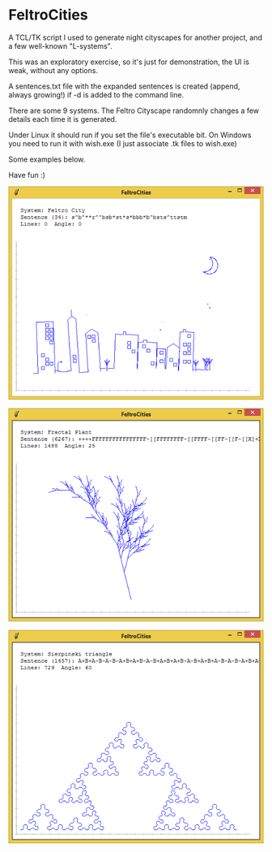 # FeltroCities
A TCL/TK script I used to generate night cityscapes for another project, and a few well-known "L-systems".

This was an exploratory exercise, so it's just for demonstration, the UI is weak, without any options.

A sentences.txt file with the expanded sentences is created (append, always growing!) if -d is added to the command line.

There are some 9 systems. The Feltro Cityscape randomnly changes a few details each time it is generated.

Under Linux it should run if you set the file's executable bit. On Windows you need to run it with wish.exe (I just associate .tk files to wish.exe)

Some examples below.

Have fun :)


![Feltro Cityscape](./FeltroCityscape.png)

![Fractal Plant](./FractalPlant.png)

![Sierpinski Triangle](./SierpinskiTriangle.png)
